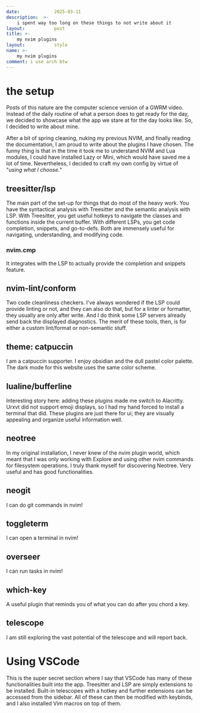 ```yaml
---
date:             2025-03-11 
description:  >-
    i spent way too long on these things to not write about it
layout:           post
title: >-
    my nvim plugins
layout:           style
name: >-
    my nvim plugins 
comment: i use arch btw
---
```


# the setup

Posts of this nature are the computer science version of a GWRM video. Instead of the daily routine of what a person does to get ready for the day, we decided to showcase what the app we stare at for the day looks like. So, I decided to write about mine.

After a bit of spring cleaning, nuking my previous NVIM, and finally reading the documentation, I am proud to write about the plugins I have chosen. The funny thing is that in the time it took me to understand NVIM and Lua modules, I could have installed Lazy or Mini, which would have saved me a lot of time. Nevertheless, I decided to craft my own config by virtue of "*using what I choose.*"

## treesitter/lsp

The main part of the set-up for things that do most of the heavy work. You have the syntactical analysis with Treesitter and the semantic analysis with LSP. With Treesitter, you get useful hotkeys to navigate the classes and functions inside the current buffer. With different LSPs, you get code completion, snippets, and go-to-defs. Both are immensely useful for navigating, understanding, and modifying code.

### nvim.cmp

It integrates with the LSP to actually provide the completion and snippets feature.

## nvim-lint/conform

Two code cleanliness checkers. I've always wondered if the LSP could provide linting or not, and they can also do that, but for a linter or formatter, they usually are only after write. And I do think some LSP servers already send back the displayed diagnostics. The merit of these tools, then, is for either a custom lint/format or non-semantic stuff.

## theme: catpuccin

I am a catpuccin supporter. I enjoy obsidian and the dull pastel color palette. The dark mode for this website uses the same color scheme.

## lualine/bufferline

Interesting story here: adding these plugins made me switch to Alacritty. Urxvt did not support emoji displays, so I had my hand forced to install a terminal that did. These plugins are just there for ui; they are visually appealing and organize useful information well.

## neotree

In my original installation, I never knew of the nvim plugin world, which meant that I was only working with Explore and using other nvim commands for filesystem operations. I truly thank myself for discovering Neotree. Very useful and has good functionalities.

## neogit

I can do git commands in nvim!

## toggleterm

I can open a terminal in nvim!

## overseer

I can run tasks in nvim!

## which-key

A useful plugin that reminds you of what you can do after you chord a key.

## telescope

I am still exploring the vast potential of the telescope and will report back.

# Using VSCode

This is the super secret section where I say that VSCode has many of these functionalities built into the app. Treesitter and LSP are simply extensions to be installed. Built-in telescopes with a hotkey and further extensions can be accessed from the sidebar. All of these can then be modified with keybinds, and I also installed Vim macros on top of them.

